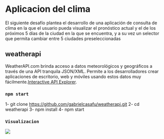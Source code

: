 # Aplicacion del clima

El siguiente desafío plantea el desarrollo de una aplicación de consulta de clima en la que
el usuario pueda visualizar el pronóstico actual y el de los próximos 5 días de la ciudad en
la que se encuentra, y a su vez un selector que permita cambiar entre 5 ciudades
preseleccionadas

## weatherapi

WeatherAPI.com brinda acceso a datos meteorológicos y geográficos a través de una API tranquila JSON/XML. Permite a los desarrolladores crear aplicaciones de escritorio, web y móviles usando estos datos muy fácilmente.[Interactive API Explorer](https://www.weatherapi.com/).

### `npm start`

1- git clone https://github.com/gabrielcasafu/weatherapi.git
2- cd weatherapi
3- npm install
4- npm start

### `Visualizacion`
![](public/image.jpeg)